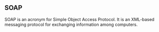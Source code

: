 ## SOAP
SOAP is an acronym for Simple Object Access Protocol. It is an XML-based messaging protocol for exchanging information among computers.
